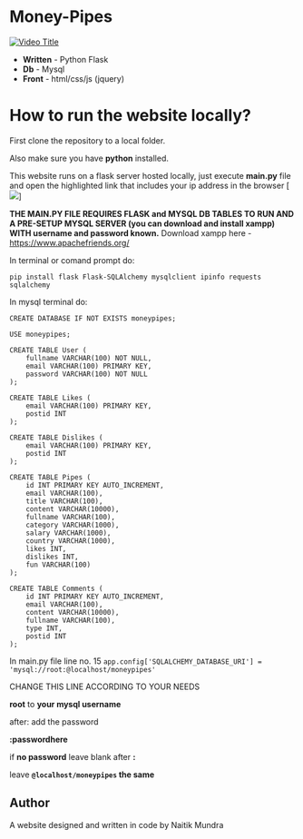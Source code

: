 # Money-Pipes

[![Video Title](https://img.youtube.com/vi/NFFfPB0xzLA/0.jpg)](https://www.youtube.com/watch?v=NFFfPB0xzLA)


- **Written** - Python Flask
- **Db**      - Mysql
- **Front**   - html/css/js (jquery)


# How to run the website locally?
First clone the repository to a local folder.

Also make sure you have **python** installed.

This website runs on a flask server hosted locally, just execute **main.py** file and open the highlighted link that includes your ip address in the browser 
[![](https://i.ibb.co/vJQyLvR/Capture.png)]



**THE MAIN.PY FILE REQUIRES FLASK and MYSQL DB TABLES TO RUN AND A PRE-SETUP MYSQL SERVER (you can download and install xampp) WITH username and password known.**
Download xampp here - https://www.apachefriends.org/

In terminal or comand prompt do:

```pip install flask Flask-SQLAlchemy mysqlclient ipinfo requests sqlalchemy```

In mysql terminal do:

```
CREATE DATABASE IF NOT EXISTS moneypipes;

USE moneypipes;

CREATE TABLE User (
    fullname VARCHAR(100) NOT NULL,
    email VARCHAR(100) PRIMARY KEY,
    password VARCHAR(100) NOT NULL
);

CREATE TABLE Likes (
    email VARCHAR(100) PRIMARY KEY,
    postid INT
);

CREATE TABLE Dislikes (
    email VARCHAR(100) PRIMARY KEY,
    postid INT
);

CREATE TABLE Pipes (
    id INT PRIMARY KEY AUTO_INCREMENT,
    email VARCHAR(100),
    title VARCHAR(100),
    content VARCHAR(10000),
    fullname VARCHAR(100),
    category VARCHAR(1000),
    salary VARCHAR(1000),
    country VARCHAR(1000),
    likes INT,
    dislikes INT,
    fun VARCHAR(100)
);

CREATE TABLE Comments (
    id INT PRIMARY KEY AUTO_INCREMENT,
    email VARCHAR(100),
    content VARCHAR(10000),
    fullname VARCHAR(100),
    type INT,
    postid INT
);
```

In main.py file line no. 15
`app.config['SQLALCHEMY_DATABASE_URI'] = 'mysql://root:@localhost/moneypipes'
`

CHANGE THIS LINE ACCORDING TO YOUR NEEDS 

**root**  to **your mysql username**

after: add the password 

**:passwordhere** 

if **no password** leave blank after **:** 

leave **`@localhost/moneypipes` the same**

## Author

A website designed and written in code by Naitik Mundra 
